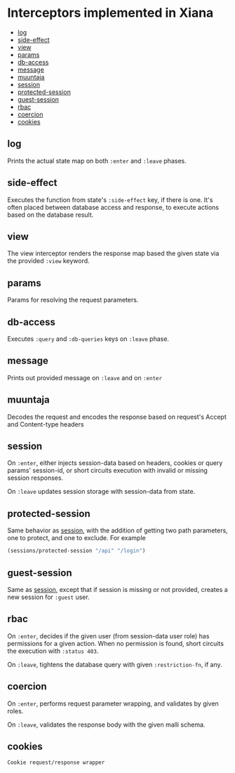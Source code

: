 # Interceptors implemented in Xiana

- [log](#log)
- [side-effect](#side-effect)
- [view](#view)
- [params](#params)
- [db-access](#db-access)
- [message](#message)
- [muuntaja](#muuntaja)
- [session](#session)
- [protected-session](#protected-session)
- [guest-session](#guest-session)
- [rbac](#rbac)
- [coercion](#coercion)
- [cookies](#cookies)

## log

Prints the actual state map on both `:enter` and `:leave` phases.

## side-effect

Executes the function from state's `:side-effect` key, if there is one. It's often placed between database access and
response, to execute actions based on the database result.

## view

The view interceptor renders the response map based the given state via the provided `:view` keyword.

## params

Params for resolving the request parameters.

## db-access

Executes `:query` and `:db-queries` keys on `:leave` phase.

## message

Prints out provided message on `:leave` and on `:enter`

## muuntaja

Decodes the request and encodes the response based on request's Accept and Content-type headers

## session

On `:enter`, either injects session-data based on headers, cookies or query params' session-id, or short circuits
execution with invalid or missing session responses.

On `:leave` updates session storage with session-data from state.

## protected-session

Same behavior as [session](#session), with the addition of getting two path parameters, one to protect, and one to
exclude. For example

```clojure
(sessions/protected-session "/api" "/login")
```

## guest-session

Same as  [session](#session), except that if session is missing or not provided, creates a new session for `:guest`
user.

## rbac

On `:enter`, decides if the given user (from session-data user role) has permissions for a given action. When no
permission is found, short circuits the execution with `:status 403`.

On `:leave`, tightens the database query with given `:restriction-fn`, if any.

## coercion

On `:enter`, performs request parameter wrapping, and validates by given roles.

On `:leave`, validates the response body with the given malli schema.

## cookies

    Cookie request/response wrapper
